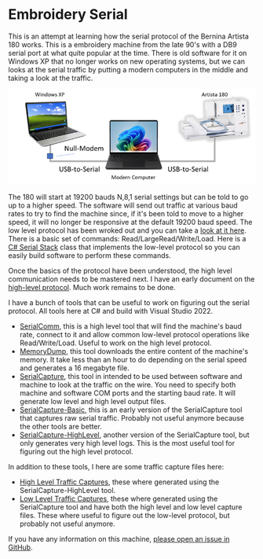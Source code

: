 # Embroidery Serial

This is an attempt at learning how the serial protocol of the Bernina Artista 180 works. This is a embroidery machine from the late 90's with a DB9 serial port at what quite popular at the time. There is old software for it on Windows XP that no longer works on new operating systems, but we can looks at the serial traffic by putting a modern computers in the middle and taking a look at the traffic.

![image](https://github.com/Ylianst/EMB-Serial/blob/main/docs/images/serial-setup.png)

The 180 will start at 19200 bauds N,8,1 serial settings but can be told to go up to a higher speed. The software will send out traffic at various baud rates to try to find the machine since, if it's been told to move to a higher speed, it will no longer be responsive at the default 19200 baud speed. The low level protocol has been wroked out and you can take a [look at it here](https://github.com/Ylianst/EMB-Serial/blob/main/docs/SerialProtocol.md). There is a basic set of commands: Read/LargeRead/Write/Load. Here is a [C# Serial Stack](https://github.com/Ylianst/EMB-Serial/blob/main/Tools/SerialComm/SerialStack.cs) class that implements the low-level protocol so you can easily build software to perform these commands.

Once the basics of the protocol have been understood, the high level communication needs to be mastered next. I have an early document on the [high-level protocol](https://github.com/Ylianst/EMB-Serial/blob/main/docs/SerialProtocol.md). Much work remains to be done.

I have a bunch of tools that can be useful to work on figuring out the serial protocol. All tools here at C# and build with Visual Studio 2022.

- [SerialComm](https://github.com/Ylianst/EMB-Serial/tree/main/Tools/SerialComm), this is a high level tool that will find the machine's baud rate, connect to it and allow common low-level protocol operations like Read/Write/Load. Useful to work on the high level protocol.
- [MemoryDump](https://github.com/Ylianst/EMB-Serial/tree/main/Tools/MemoryDump), this tool downloads the entire content of the machine's memory. It take less than an hour to do depending on the serial speed and generates a 16 megabyte file.
- [SerialCapture](https://github.com/Ylianst/EMB-Serial/tree/main/Tools/SerialCapture), this tool in intended to be used between software and machine to look at the traffic on the wire. You need to specify both machine and software COM ports and the starting baud rate. It will generate low level and high level output files.
- [SerialCapture-Basic](https://github.com/Ylianst/EMB-Serial/tree/main/Tools/SerialCapture-Basic), this is an early version of the SerialCapture tool that captures raw serial traffic. Probably not useful anymore because the other tools are better.
- [SerialCapture-HighLevel](https://github.com/Ylianst/EMB-Serial/tree/main/Tools/SerialCapture-HighLevel), another version of the SerialCapture tool, but only generates very high level logs. This is the most useful tool for figuring out the high level protocol.

In addition to these tools, I here are some traffic capture files here:

- [High Level Traffic Captures](https://github.com/Ylianst/EMB-Serial/tree/main/tools/SerialCapture-HighLevel/captures), these where generated using the SerialCapture-HighLevel tool.
- [Low Level Traffic Captures](https://github.com/Ylianst/EMB-Serial/tree/main/tools/SerialCapture/captures), these where generated using the SerialCapture tool and have both the high level and low level capture files. These where useful to figure out the low-level protocol, but probably not useful anymore.

If you have any information on this machine, [please open an issue in GitHub](https://github.com/Ylianst/EMB-Serial/issues).
